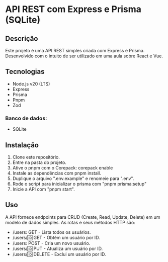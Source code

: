 # API REST com Express e Prisma (SQLite)

## Descrição

Este projeto é uma API REST simples criada com Express e Prisma. Desenvolvido com o intuito de ser utilizado em uma aula sobre React e Vue.

## Tecnologias

- Node.js v20 (LTS)
- Express
- Prisma
- Pnpm
- Zod

### Banco de dados:

- SQLite

## Instalação

1. Clone este repositório.
2. Entre na pasta do projeto.
3. Ative o pnpm com o Corepack: corepack enable
4. Instale as dependências com pnpm install.
5. Duplique o arquivo ".env.example" e renomeie para ".env".
6. Rode o script para inicializar o prisma com "pnpm prisma:setup"
7. Inicie a API com "pnpm start".

## Uso

A API fornece endpoints para CRUD (Create, Read, Update, Delete) em um modelo de dados simples. As rotas e seus métodos HTTP são:

- /users: GET - Lista todos os usuários.
- /users/:id: GET - Obtém um usuário por ID.
- /users: POST - Cria um novo usuário.
- /users/:id: PUT - Atualiza um usuário por ID.
- /users/:id: DELETE - Exclui um usuário por ID.
